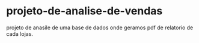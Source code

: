 # projeto-de-analise-de-vendas
projeto de anasile de uma base de dados onde geramos pdf de relatorio de cada lojas.
